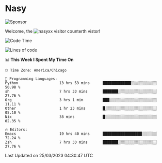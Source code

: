 # Nasy

<!--
<p align="center">
<img height="200" src="https://github-readme-stats.vercel.app/api?username=nasyxx&count_private=true&show_icons=true&theme=dracula&include_all_commits=true"/>
<img height="200" src="https://github-readme-stats.vercel.app/api/top-langs/?username=nasyxx&theme=dracula&hide=html,jupyter+notebook&count_private=true&show_icons=true"/>
</p>

  
----------------
-->

![Sponsor](https://img.shields.io/static/v1.svg?label=Sponsor&message=%E2%9D%A4&logo=GitHub&style=flat&color=pink)
 
Welcome, the ![nasyxx visitor counter](https://count.getloli.com/get/@nasyxx?theme=rule34)th vistor!
 
<!--START_SECTION:waka-->
![Code Time](http://img.shields.io/badge/Code%20Time-3%2C313%20hrs%202%20mins-blue)

![Lines of code](https://img.shields.io/badge/From%20Hello%20World%20I%27ve%20Written-6.2%20million%20lines%20of%20code-blue)

📊 **This Week I Spent My Time On** 

```text
🕑︎ Time Zone: America/Chicago

💬 Programming Languages: 
Python                   13 hrs 53 mins      █████████████░░░░░░░░░░░░   50.98 % 
sh                       7 hrs 33 mins       ███████░░░░░░░░░░░░░░░░░░   27.76 % 
Org                      3 hrs 1 min         ███░░░░░░░░░░░░░░░░░░░░░░   11.11 % 
Other                    1 hr 23 mins        █░░░░░░░░░░░░░░░░░░░░░░░░   05.10 % 
Nix                      38 mins             █░░░░░░░░░░░░░░░░░░░░░░░░   02.35 % 

🔥 Editors: 
Emacs                    19 hrs 40 mins      ██████████████████░░░░░░░   72.24 % 
Zsh                      7 hrs 33 mins       ███████░░░░░░░░░░░░░░░░░░   27.76 % 
```


 Last Updated on 25/03/2023 04:30:47 UTC
<!--END_SECTION:waka-->

<!-- ![visitors](https://visitor-badge.laobi.icu/badge?page_id=nasyxx.nasyxx) -->

